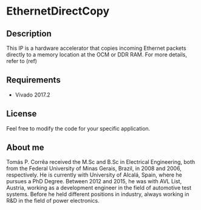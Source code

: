 EthernetDirectCopy
================

## Description

This IP is a hardware accelerator that copies incoming Ethernet packets directly to 
a memory location at the OCM or DDR RAM. For more details, refer to (ref)

## Requirements

* Vivado 2017.2

## License

Feel free to modify the code for your specific application.

## About me

Tomás P. Corrêa received the M.Sc and B.Sc in
Electrical Engineering, both from the Federal University
of Minas Gerais, Brazil, in 2008 and 2006, respectively.
He is currently with University of Alcalá, Spain, where
he pursues a PhD Degree. Between 2012 and 2015, he
was with AVL List, Austria, working as a development
engineer in the field of automotive test systems. Before
he held different positions in industry, always working in
R&amp;D in the field of power electronics.
